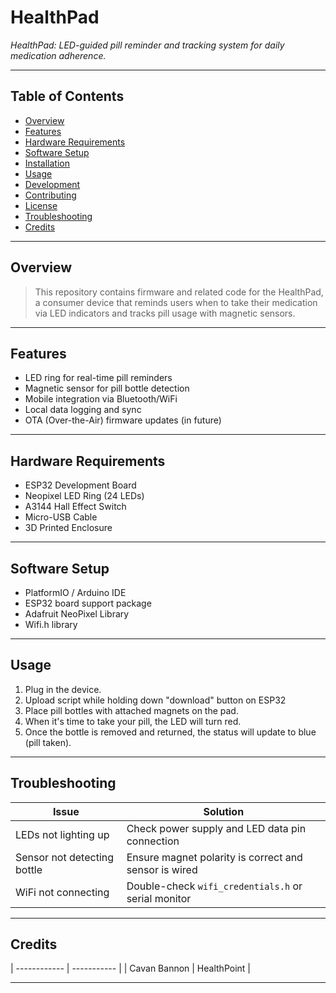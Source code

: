 # HealthPad

*HealthPad: LED-guided pill reminder and tracking system for daily medication adherence.*

---

## Table of Contents

* [Overview](#overview)
* [Features](#features)
* [Hardware Requirements](#hardware-requirements)
* [Software Setup](#software-setup)
* [Installation](#installation)
* [Usage](#usage)
* [Development](#development)
* [Contributing](#contributing)
* [License](#license)
* [Troubleshooting](#troubleshooting)
* [Credits](#credits)

---

## Overview

> This repository contains firmware and related code for the HealthPad, a consumer device that reminds users when to take their medication via LED indicators and tracks pill usage with magnetic sensors.

---

## Features

* LED ring for real-time pill reminders
* Magnetic sensor for pill bottle detection
* Mobile integration via Bluetooth/WiFi
* Local data logging and sync
* OTA (Over-the-Air) firmware updates (in future)
---

## Hardware Requirements

* ESP32 Development Board
* Neopixel LED Ring (24 LEDs)
* A3144 Hall Effect Switch
* Micro-USB Cable
* 3D Printed Enclosure 

---

## Software Setup

* PlatformIO / Arduino IDE
* ESP32 board support package
* Adafruit NeoPixel Library
* Wifi.h library 

---

## Usage

1. Plug in the device.
2. Upload script while holding down "download" button on ESP32
4. Place pill bottles with attached magnets on the pad.
5. When it's time to take your pill, the LED will turn red.
6. Once the bottle is removed and returned, the status will update to blue (pill taken).

---

## Troubleshooting

| Issue                       | Solution                                              |
| --------------------------- | ----------------------------------------------------- |
| LEDs not lighting up        | Check power supply and LED data pin connection        |
| Sensor not detecting bottle | Ensure magnet polarity is correct and sensor is wired |
| WiFi not connecting         | Double-check `wifi_credentials.h` or serial monitor   |

---

## Credits

| ------------ | ----------- |
| Cavan Bannon | HealthPoint |

---
